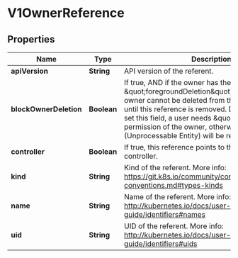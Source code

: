 
# V1OwnerReference

## Properties
Name | Type | Description | Notes
------------ | ------------- | ------------- | -------------
**apiVersion** | **String** | API version of the referent. | 
**blockOwnerDeletion** | **Boolean** | If true, AND if the owner has the \&quot;foregroundDeletion\&quot; finalizer, then the owner cannot be deleted from the key-value store until this reference is removed. Defaults to false. To set this field, a user needs \&quot;delete\&quot; permission of the owner, otherwise 422 (Unprocessable Entity) will be returned. |  [optional]
**controller** | **Boolean** | If true, this reference points to the managing controller. |  [optional]
**kind** | **String** | Kind of the referent. More info: https://git.k8s.io/community/contributors/devel/api-conventions.md#types-kinds | 
**name** | **String** | Name of the referent. More info: http://kubernetes.io/docs/user-guide/identifiers#names | 
**uid** | **String** | UID of the referent. More info: http://kubernetes.io/docs/user-guide/identifiers#uids | 



